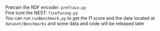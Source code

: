 Pretrain the RDF encoder: `preTrain.py`  
Fine tune the NEST: `fineTuning.py`  
You can run `runBenchmark.py` to get the f1 score and the data located at `dataset/Benchmarks` and some data and code will be released later
